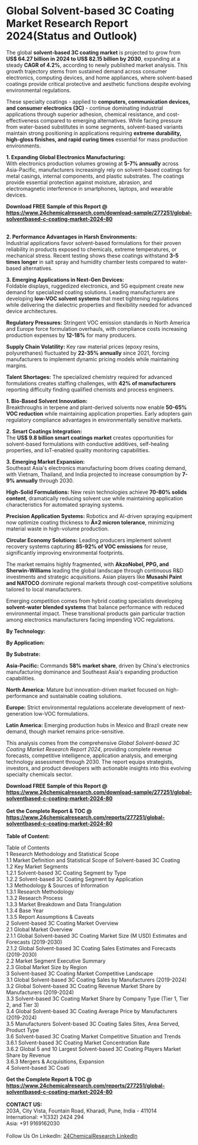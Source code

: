 <h1>Global Solvent-based 3C Coating Market Research Report 2024(Status and Outlook)</h1><p>The global <strong>solvent-based 3C coating market</strong> is projected to grow from <strong>US$ 64.27 billion in 2024 to US$ 82.15 billion by 2030</strong>, expanding at a steady <strong>CAGR of 4.2%</strong>, according to newly published market analysis. This growth trajectory stems from sustained demand across consumer electronics, computing devices, and home appliances, where solvent-based coatings provide critical protective and aesthetic functions despite evolving environmental regulations.</p><p>These specialty coatings - applied to <strong>computers, communication devices, and consumer electronics (3C)</strong> - continue dominating industrial applications through superior adhesion, chemical resistance, and cost-effectiveness compared to emerging alternatives. While facing pressure from water-based substitutes in some segments, solvent-based variants maintain strong positioning in applications requiring <strong>extreme durability, high-gloss finishes, and rapid curing times</strong> essential for mass production environments.</p><p><strong>1. Expanding Global Electronics Manufacturing:</strong><br>
With electronics production volumes growing at <strong>5-7% annually</strong> across Asia-Pacific, manufacturers increasingly rely on solvent-based coatings for metal casings, internal components, and plastic substrates. The coatings provide essential protection against moisture, abrasion, and electromagnetic interference in smartphones, laptops, and wearable devices.</p><div><b>Download FREE Sample of this Report @ 
            <a href="https://www.24chemicalresearch.com/download-sample/277251/global-solventbased-c-coating-market-2024-80">
            https://www.24chemicalresearch.com/download-sample/277251/global-solventbased-c-coating-market-2024-80</a></b></div><br><p><strong>2. Performance Advantages in Harsh Environments:</strong><br>
Industrial applications favor solvent-based formulations for their proven reliability in products exposed to chemicals, extreme temperatures, or mechanical stress. Recent testing shows these coatings withstand <strong>3-5 times longer</strong> in salt spray and humidity chamber tests compared to water-based alternatives.</p><p><strong>3. Emerging Applications in Next-Gen Devices:</strong><br>
Foldable displays, ruggedized electronics, and 5G equipment create new demand for specialized coating solutions. Leading manufacturers are developing <strong>low-VOC solvent systems</strong> that meet tightening regulations while delivering the dielectric properties and flexibility needed for advanced device architectures.</p><p><strong>Regulatory Pressures:</strong> Stringent VOC emission standards in North America and Europe force formulation overhauls, with compliance costs increasing production expenses by <strong>12-18%</strong> for many producers.</p><p><strong>Supply Chain Volatility:</strong> Key raw material prices (epoxy resins, polyurethanes) fluctuated by <strong>22-35% annually</strong> since 2021, forcing manufacturers to implement dynamic pricing models while maintaining margins.</p><p><strong>Talent Shortages:</strong> The specialized chemistry required for advanced formulations creates staffing challenges, with <strong>42% of manufacturers</strong> reporting difficulty finding qualified chemists and process engineers.</p><p><strong>1. Bio-Based Solvent Innovation:</strong><br>
Breakthroughs in terpene and plant-derived solvents now enable <strong>50-65% VOC reduction</strong> while maintaining application properties. Early adopters gain regulatory compliance advantages in environmentally sensitive markets.</p><p><strong>2. Smart Coatings Integration:</strong><br>
The <strong>US$ 9.8 billion smart coatings market</strong> creates opportunities for solvent-based formulations with conductive additives, self-healing properties, and IoT-enabled quality monitoring capabilities.</p><p><strong>3. Emerging Market Expansion:</strong><br>
Southeast Asia's electronics manufacturing boom drives coating demand, with Vietnam, Thailand, and India projected to increase consumption by <strong>7-9% annually</strong> through 2030.</p><p><strong>High-Solid Formulations:</strong> New resin technologies achieve <strong>70-80% solids content</strong>, dramatically reducing solvent use while maintaining application characteristics for automated spraying systems.</p><p><strong>Precision Application Systems:</strong> Robotics and AI-driven spraying equipment now optimize coating thickness to <strong>Â±2 micron tolerance</strong>, minimizing material waste in high-volume production.</p><p><strong>Circular Economy Solutions:</strong> Leading producers implement solvent recovery systems capturing <strong>85-92% of VOC emissions</strong> for reuse, significantly improving environmental footprints.</p><p>The market remains highly fragmented, with <strong>AkzoNobel, PPG, and Sherwin-Williams</strong> leading the global landscape through continuous R&amp;D investments and strategic acquisitions. Asian players like <strong>Musashi Paint and NATOCO</strong> dominate regional markets through cost-competitive solutions tailored to local manufacturers.</p><p>Emerging competition comes from hybrid coating specialists developing <strong>solvent-water blended systems</strong> that balance performance with reduced environmental impact. These transitional products gain particular traction among electronics manufacturers facing impending VOC regulations.</p><p><strong>By Technology:</strong></p><p><strong>By Application:</strong></p><p><strong>By Substrate:</strong></p><p><strong>Asia-Pacific:</strong> Commands <strong>58% market share</strong>, driven by China's electronics manufacturing dominance and Southeast Asia's expanding production capabilities.</p><p><strong>North America:</strong> Mature but innovation-driven market focused on high-performance and sustainable coating solutions.</p><p><strong>Europe:</strong> Strict environmental regulations accelerate development of next-generation low-VOC formulations.</p><p><strong>Latin America:</strong> Emerging production hubs in Mexico and Brazil create new demand, though market remains price-sensitive.</p><p>This analysis comes from the comprehensive <em>Global Solvent-based 3C Coating Market Research Report 2024</em>, providing complete revenue forecasts, competitive intelligence, application analysis, and emerging technology assessment through 2030. The report equips strategists, investors, and product developers with actionable insights into this evolving specialty chemicals sector.</p><div><b>Download FREE Sample of this Report @ 
            <a href="https://www.24chemicalresearch.com/download-sample/277251/global-solventbased-c-coating-market-2024-80">
            https://www.24chemicalresearch.com/download-sample/277251/global-solventbased-c-coating-market-2024-80</a></b></div><br><div><b>Get the Complete Report & TOC @ 
            <a href="https://www.24chemicalresearch.com/reports/277251/global-solventbased-c-coating-market-2024-80">
            https://www.24chemicalresearch.com/reports/277251/global-solventbased-c-coating-market-2024-80</a></b></div><br>
            <b>Table of Content:</b><p>Table of Contents<br />
1 Research Methodology and Statistical Scope<br />
1.1 Market Definition and Statistical Scope of Solvent-based 3C Coating<br />
1.2 Key Market Segments<br />
1.2.1 Solvent-based 3C Coating Segment by Type<br />
1.2.2 Solvent-based 3C Coating Segment by Application<br />
1.3 Methodology & Sources of Information<br />
1.3.1 Research Methodology<br />
1.3.2 Research Process<br />
1.3.3 Market Breakdown and Data Triangulation<br />
1.3.4 Base Year<br />
1.3.5 Report Assumptions & Caveats<br />
2 Solvent-based 3C Coating Market Overview<br />
2.1 Global Market Overview<br />
2.1.1 Global Solvent-based 3C Coating Market Size (M USD) Estimates and Forecasts (2019-2030)<br />
2.1.2 Global Solvent-based 3C Coating Sales Estimates and Forecasts (2019-2030)<br />
2.2 Market Segment Executive Summary<br />
2.3 Global Market Size by Region<br />
3 Solvent-based 3C Coating Market Competitive Landscape<br />
3.1 Global Solvent-based 3C Coating Sales by Manufacturers (2019-2024)<br />
3.2 Global Solvent-based 3C Coating Revenue Market Share by Manufacturers (2019-2024)<br />
3.3 Solvent-based 3C Coating Market Share by Company Type (Tier 1, Tier 2, and Tier 3)<br />
3.4 Global Solvent-based 3C Coating Average Price by Manufacturers (2019-2024)<br />
3.5 Manufacturers Solvent-based 3C Coating Sales Sites, Area Served, Product Type<br />
3.6 Solvent-based 3C Coating Market Competitive Situation and Trends<br />
3.6.1 Solvent-based 3C Coating Market Concentration Rate<br />
3.6.2 Global 5 and 10 Largest Solvent-based 3C Coating Players Market Share by Revenue<br />
3.6.3 Mergers & Acquisitions, Expansion<br />
4 Solvent-based 3C Coati</p><div><b>Get the Complete Report & TOC @ 
            <a href="https://www.24chemicalresearch.com/reports/277251/global-solventbased-c-coating-market-2024-80">
            https://www.24chemicalresearch.com/reports/277251/global-solventbased-c-coating-market-2024-80</a></b></div><br><b>CONTACT US:</b><br>
            203A, City Vista, Fountain Road, Kharadi, Pune, India - 411014<br>
            International: +1(332) 2424 294<br>
            Asia: +91 9169162030 <br><br>
            Follow Us On LinkedIn: <a href="https://www.linkedin.com/company/24chemicalresearch/">24ChemicalResearch LinkedIn</a>